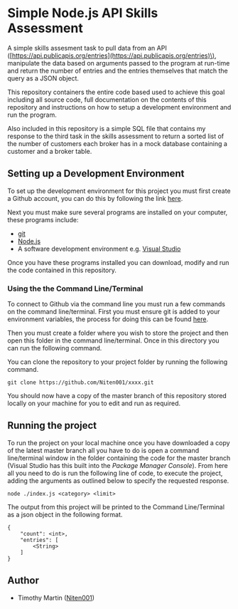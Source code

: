 # Simple Node.js API Skills Assessment 

A simple skills assesment task to pull data from an API \([https://api.publicapis.org/entries](https://api.publicapis.org/entries)\), manipulate the data based on arguments passed to the program at run-time and return the number of entries and the entries themselves that match the query as a JSON object.

This repository containers the entire code based used to achieve this goal including all source code, full documentation on the contents of this repository and instructions on how to setup a development environment and run the program.

Also included in this repository is a simple SQL file that contains my response to the third task in the skills assessment to return a sorted list of the number of customers each broker has in a mock database containing a customer and a broker table.

## Setting up a Development Environment

To set up the development environment for this project you must first create a Github account, you can do this by following the link [here](https://github.com/signup).

Next you must make sure several programs are installed on your computer, these programs include:
- [git](https://git-scm.com/downloads)
- [Node.js](https://nodejs.org/)
- A software development environment e.g. [Visual Studio](https://visualstudio.microsoft.com/thank-you-downloading-visual-studio/?sku=Community&rel=16)

Once you have these programs installed you can download, modify and run the code contained in this repository.

### Using the the Command Line/Terminal

To connect to Github via the command line you must run a few commands on the command line/terminal. First you must ensure git is added to your environment variables, the process for doing this can be found [here](https://docs.alfresco.com/4.2/tasks/fot-addpath.html).

Then you must create a folder where you wish to store the project and then open this folder in the command line/terminal. Once in this directory you can run the following command.

You can clone the repository to your project folder by running the following command.
```
git clone https://github.com/Niten001/xxxx.git
```
You should now have a copy of the master branch of this repository stored locally on your machine for you to edit and run as required.

## Running the project

To run the project on your local machine once you have downloaded a copy of the latest master branch all you have to do is open a command line/terminal window in the folder containing the code for the master branch (Visual Studio has this built into the *Package Manager Console*). From here all you need to do is run the following line of code, to execute the project, adding the arguments as outlined below to specify the requested response.
```
node ./index.js <category> <limit>
```
The output from this project will be printed to the Command Line/Terminal as a json object in the following format.
```
{
    "count": <int>,
    "entries": [
        <String>
    ]
}
```

## Author
- Timothy Martin \([Niten001](https://github.com/Niten001)\)
